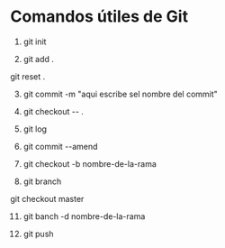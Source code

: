 # Comandos útiles de Git

1. git init <!-- Sirve para inicializar mi repositorio, una  vez que se hace correr se crea un archivo oculto llamado  .git  -->

2. git add . <!--Pepara los nuevos cambios para ser subidos. Ubicandolos en el área staging  -->

git reset . <!-- Este git sirve para desacer lo que se hizo ultimo, es el equivalente al control + z -->

3. git commit -m "aqui escribe sel nombre del commit"<!-- Aqui se crea el commit y se le pone nombre -->

5. git checkout -- . <!-- sirve para restaurar el commit al ultimo repositorio que se subio -->

6.  git log <!-- Es como el historial de los commit guardados en una rama, al ejecurtarlo se visualizaran  el nombre de tood los commit guardados en una rama -->

7. git commit --amend <!-- Sirve par acorreguir errore sen el ultimo commit generado, como el nombre del commit por ejemplo, una vez que cmabias el nombre debes presionar: scape, luedo dos puntos y escrubir wq! y asi saldra de la edición y volvera al terminal par aescribir commits-->

8. git checkout -b nombre-de-la-rama <!-- este git sirve para crear una rama y emepzar a trabajar en ella -->

9. git branch <!-- este git sirve para visualizar todas las ramas y ver en que rama estamos trabajando -->

git checkout master <!-- Este  git sirve para ir a la rama principal o rama maestra, siempre se debe estar en la rama maestra para fusionar o hacer el marge (union)-->

11. git banch -d nombre-de-la-rama <!-- Este git sirve para eliminar una rama , antes de eliminarla siempre es bueno  solo escribir git branch para saber en que rama se esta, y saber que rama se va a eliminar-->

12. git push <!--  con este git lo que se hace es subir al repositorio en la nuve, pero antes se tiene que agregar el git add . y el git commit -m "comentario" y luego simplemente el git push  -->